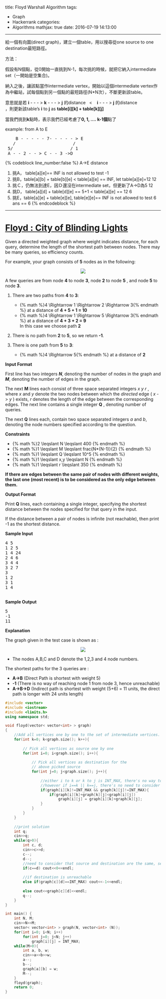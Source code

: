 title: Floyd Warshall Algorithm
tags:
  - Graph
  - Hackerrank
categories:
  - Algorithms
mathjax: true
date: 2016-07-19 14:13:00
---
給一個有向圖(direct graph)，建立一個table，用以搜尋從one source to one destination最短路徑。

方法：

假設有N個點，從0開始一直挑到N-1，每次挑的時候，就把它納入intermediate set（一開始是空集合)。

納入之後，讓該點當作intermediate vertex，開始以這個intermediate vertex作為中繼站，試每個點到另一個點的最短路徑(N\*N次），不斷更新該table。
<!--more-->
意思就是若
**i** - - - \> **k** - - - \> **j** 的distance  &nbsp;&nbsp;< &nbsp; &nbsp;**i** - - - \> **j** 的distance <br>
，則更新該table’s **i** to **j** as **table[i][k] + table[k][j]**

當我們挑到**k**點時，表示我們已經考慮了**0, 1, …. k-1個**點了

example: from A to E
<pre>
    B - - - - - 7- - - - - > E
   /                      /
 5/                      / 1
 A - - 2 - - > C - - 3 ->D
</pre>

 
{% codeblock line_number:false %}
                                                                             A->E distance
1. 挑A， table[a][e]== INF is not allowed to test                                  -1
2. 挑B，table[a][b] + table[b][e] < table[a][e] == INF, let table[a][e]=12         12
3. 挑Ｃ，仍無法到達E，因Ｄ還沒在intermediate set，但更新了A->D為5                        12
4. 挑D， table[a][d] + table[d][e] == 5+1 < table[a][e] == 12                       6
5. 挑E，table[a][e] + table[e][e], table[e][e]== INF is not allowed to test         6
ans == 6
{% endcodeblock %}


---

# [Floyd : City of Blinding Lights](https://www.hackerrank.com/challenges/floyd-city-of-blinding-lights/problem)

Given a directed weighted graph where weight indicates distance, for each query, determine the length of the shortest path between nodes. There may be many queries, so efficiency counts.

For example, your graph consists of **5** nodes as in the following:
<p align="center">
<img src="/Floyd Warshall Algorithm/1525461069-142e0d306a-blindingLightsExample.png" />
</p>


A few queries are from node **4** to node **3**, node **2** to node **5** , and node **5** to node **3**.

1. There are two paths from **4** to **3**: 

	- {% math %}4 \Rightarrow 1 \Rightarrow 2 \Rightarrow 3{% endmath %} at a distance of **4 + 5 + 1 = 10**
	- {% math %}4 \Rightarrow 1 \Rightarrow 5 \Rightarrow 3{% endmath %} at a distance of **4 + 3 + 2 = 9** <br>
	In this case we choose path **2**

2. There is no path from **2** to **5**, so we return **-1**.
3. There is one path from **5** to **3**:
	- 	{% math %}4 \Rightarrow 5{% endmath %} at a distance of **2**


**Input Format**

First line has two integers ***N***, denoting the number of nodes in the graph and ***M***, denoting the number of edges in the graph. 

The next **M** lines each consist of three space separated integers *x* *y* *r*  , where *x* and  *y* denote the two nodes between which the *directed* edge ( *x* -\> *y* ) exists, *r* denotes the length of the edge between the corresponding edges. 
The next line contains a single integer **Q** , denoting number of queries. 

The next **Q** lines each, contain two space separated integers *a* and *b*, denoting the node numbers specified according to the question. 

**Constraints** 

- {% math %}2 \leqslant N \leqslant 400 {% endmath %}
- {% math %}1 \leqslant M \leqslant frac{N*(N-1)}{2} {% endmath %}
- {% math %}1 \leqslant Q \leqslant 10^5 {% endmath %}
- {% math %}1 \leqslant x,y \leqslant N {% endmath %}
- {% math %}1 \leqslant r \leqslant 350 {% endmath %}

**If there are edges between the same pair of nodes with different weights, the last one (most recent) is to be considered as the only edge between them.**

**Output Format**

Print **Q** lines, each containing a single integer, specifying the shortest distance between the nodes specified for that query in the input. 

If the distance between a pair of nodes is infinite (not reachable), then print -1 as the shortest distance. 

**Sample Input**

<pre>
4 5
1 2 5
1 4 24
2 4 6
3 4 4
3 2 7
3
1 2
3 1
1 4

</pre>

**Sample Output**

<pre>
5
-1
11
</pre>

**Explanation**

The graph given in the test case is shown as :
<p align="center">
<img src="/Floyd Warshall Algorithm/F67D409077D41849E6DA24F72FA750E5.png" />
</p>


* The nodes A,B,C and D denote the 1,2,3 and 4 node numbers.

The shortest paths for the 3 queries are :

* **A-\>B** (Direct Path is shortest with weight 5)
* **-1** (There is no way of reaching node 1 from node 3, hence unreachable)
* **A-\>B-\>D** (Indirect path is shortest with weight (5+6) = 11 units, the direct path is longer with 24 units length)

```cpp
#include <vector>
#include <iostream>
#include <limits.h>
using namespace std;

void floyd(vector< vector<int> > graph)
{
    //Add all vertices one by one to the set of intermediate vertices.
    for(int k=0; k<graph.size(); k++){
        
        // Pick all vertices as source one by one
        for(int i=0; i<graph.size(); i++){
            
            // Pick all vertices as destination for the
            // above picked source
            for(int j=0; j<graph.size(); j++){
                
                //either i to k or k to j is INT_MAX, there's no way to move from the source to destination
                //however if i==k || k==j, there's no need to consider it
                if(graph[i][k]!=INT_MAX && graph[k][j]!=INT_MAX){
                    if(graph[i][k]+graph[k][j]<graph[i][j])
                        graph[i][j] = graph[i][k]+graph[k][j];
                }
            }
        }
    }
    
    //print solution
    int q;
    cin>>q;
    while(q>0){
        int c, d;
        cin>>c>>d;
        c--;
        d--;
        //need to consider that source and destination are the same, self to self
        if(c==d) cout<<0<<endl;
        
        //if destination is unreachable
        else if(graph[c][d]==INT_MAX) cout<<-1<<endl;
        
        else cout<<graph[c][d]<<endl;
        q--;
    }
}

int main() {
    int N, M;
    cin>>N>>M;
    vector< vector<int> > graph(N, vector<int> (N));
    for(int i=0; i<N; i++)
        for(int j=0; j<N; j++)
            graph[i][j] = INT_MAX;
    while(M>0){
        int a, b, w;
        cin>>a>>b>>w;
        a--;
        b--;
        graph[a][b] = w;
        M--;
    }
    floyd(graph);
    return 0;
}
```